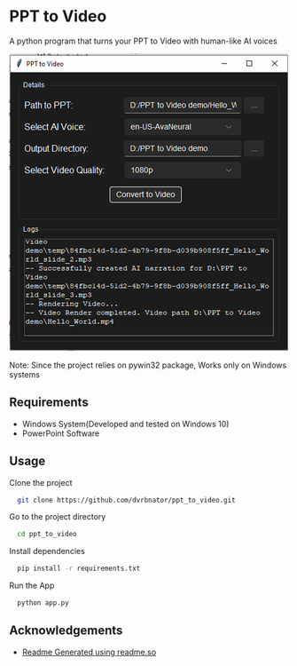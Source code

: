
# PPT to Video

A python program that turns your PPT to Video with human-like AI voices

![ppt to video](https://github.com/dvrbnator/ppt_to_video/blob/main/demo/ppt-to-video-demo.png?raw=true)

Note: Since the project relies on pywin32 package, Works only on Windows systems





## Requirements

- Windows System(Developed and tested on Windows 10)
- PowerPoint Software


## Usage

Clone the project

```bash
  git clone https://github.com/dvrbnator/ppt_to_video.git
```

Go to the project directory

```bash
  cd ppt_to_video
```

Install dependencies

```bash
  pip install -r requirements.txt
```

Run the App

```bash
  python app.py
```


## Acknowledgements

 - [Readme Generated using readme.so](https://readme.so/)

